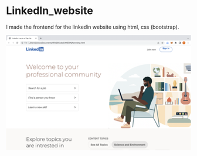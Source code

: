 # LinkedIn_website

I made the frontend for the linkedin website using html, css (bootstrap).

<img src ="https://github.com/pmcode9992/LinkedIn_website/blob/main/Linkedin%20IMG/Screenshot%202022-11-16%20at%207.31.15%20PM.png">
